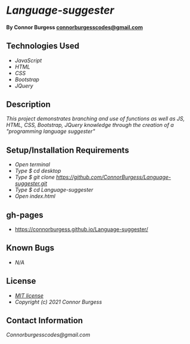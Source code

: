 # _Language-suggester_

#### By Connor Burgess <connorburgesscodes@gmail.com> 

## Technologies Used
* _JavaScript_
* _HTML_ 
* _CSS_
* _Bootstrap_
* _JQuery_


## Description

_This project demonstrates branching and use of functions as well as JS, HTML, CSS, Bootstrap, JQuery knowledge through the creation of a "programming language suggester"_


## Setup/Installation Requirements
* _Open terminal_
* _Type $ cd desktop_
* _Type $ git clone https://github.com/ConnorBurgess/Language-suggester.git_
* _Type $ cd Language-suggester_
* _Open index.html_

## gh-pages
* https://connorburgess.github.io/Language-suggester/

## Known Bugs

* _N/A_

## License

* _[MIT license](https://mit-license.org/)_
* _Copyright (c) 2021 Connor Burgess_
## Contact Information

_Connorburgesscodes@gmail.com_